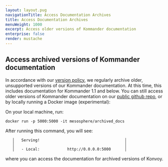 ```yaml
---
layout: layout.pug
navigationTitle: Access Documentation Archives
title: Access Documentation Archives
menuWeight: 1000
excerpt: Access older versions of Kommander documentation
enterprise: false
render: mustache
---
```

<!-- markdownlint-disable MD004 MD007 MD025 MD030 -->
## Access archived versions of Kommander documentation

In accordance with our [version policy][policy], we regularly archive older, unsupported versions of our Kommander documentation. At this time, this includes documentation for Kommander 1.1 and below. You can still access older versions of Kommander documentation on our [public github repo][repo], or by locally running a Docker image (experimental):

On your local machine, run:

```docker
docker run -p 5000:5000 -it mesosphere/archived_docs
```

After running this command, you will see:

```shell
   │   Serving!                                     │
   │                                                │
   │   - Local:            http://0.0.0.0:5000      │
```

where you can access the documentation for archived versions of Konvoy.

[policy]: ../legal/version-policy/
[repo]: https://github.com/mesosphere/dcos-docs-site/tree/archive/pages/dkp/kommander
